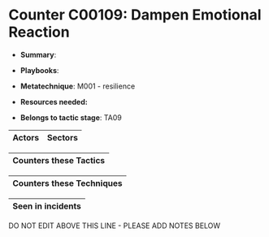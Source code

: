 # Counter C00109: Dampen Emotional Reaction

* **Summary**: 

* **Playbooks**: 

* **Metatechnique**: M001 - resilience

* **Resources needed:** 

* **Belongs to tactic stage**: TA09


| Actors | Sectors |
| ------ | ------- |



| Counters these Tactics |
| ---------------------- |



| Counters these Techniques |
| ------------------------- |



| Seen in incidents |
| ----------------- |


DO NOT EDIT ABOVE THIS LINE - PLEASE ADD NOTES BELOW